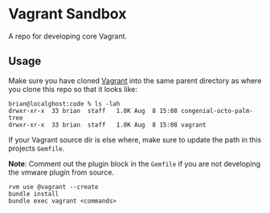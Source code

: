 # Vagrant Sandbox

A repo for developing core Vagrant.

## Usage

Make sure you have cloned [Vagrant](https://github.com/hashicorp/vagrant) into
the same parent directory as where you clone this repo so that it looks like:

```
brian@localghost:code % ls -lah
drwxr-xr-x  33 brian  staff   1.0K Aug  8 15:08 congenial-octo-palm-tree
drwxr-xr-x  33 brian  staff   1.0K Aug  8 15:08 vagrant
```

If your Vagrant source dir is else where, make sure to update the path in this
projects `Gemfile`.

__Note__: Comment out the plugin block in the `Gemfile` if you are not developing
the vmware plugin from source.

```
rvm use @vagrant --create
bundle install
bundle exec vagrant <commands>
```
